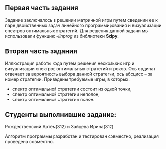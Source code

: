 
## Первая часть задания

Задание заключалось в решении матричной игры путем сведении ее к паре двойственных задач линейного программирования и визуализации спектров оптимальных стратегий. Для решения данной задачи мы использовали функцию -_linprog_ из библиотеки **Scipy**.


## Вторая часть задания

Иллюстрация работы кода путем решения нескольких игр и визуализации спектров оптимальных стратегий игроков. Ось ординат отвечает за вероятность выбора данной стратегии, ось абсцисс – за номер стратегии. Приведены требуемые игры, в которых:

- спектр оптимальной стратегии состоит из одной точки,
- спектр оптимальной стратегии неполон,
- спектр оптимальной стратегии полон.
   

## Студенты выполнившие задание:

Рождественский Артём(312) и Зайцева Ирина(312)

Алгоритм программы разработан и тестирован совместно, реализация проведена совместно.
